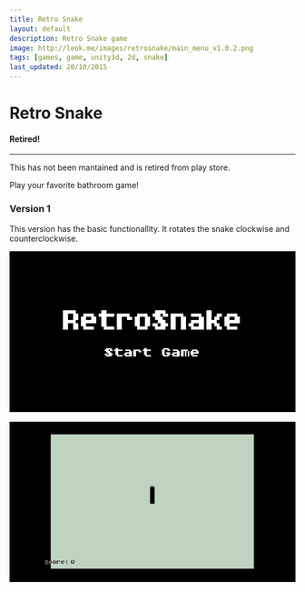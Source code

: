 ```yaml
---
title: Retro Snake
layout: default
description: Retro Snake game
image: http://leok.me/images/retrosnake/main_menu_v1.0.2.png
tags: [games, game, unity3d, 2d, snake]
last_updated: 20/10/2015
---
```


# Retro Snake

<div class="alert alert-warning" role="alert">
  <h4 class="alert-heading">Retired!</h4>
  <hr>
  <p>This has not been mantained and is retired from play store.</p>
</div>

Play your favorite bathroom game!

### Version 1

This version has the basic functionallity. It rotates the snake clockwise and counterclockwise.

![](/images/retrosnake/main_menu_v1.0.2.png)

![](/images/retrosnake/in_game_v1.0.2.png)
